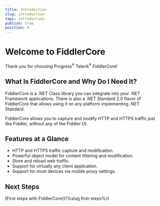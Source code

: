 ```yaml
---
title: Introduction
slug: introduction
tags: introduction
publish: true
position: 0
---
```


# Welcome to FiddlerCore

Thank you for choosing Progress<sup>®</sup> Telerik<sup>®</sup> FiddlerCore!

## What Is FiddlerCore and Why Do I Need It?

FiddlerCore is a .NET Class library you can integrate into your .NET Framework applications. There is also a .NET Standard 2.0 flavor of FiddlerCore that allows using it on any platform implementing .NET Standard.

FiddlerCore allows you to capture and modify HTTP and HTTPS traffic just like Fiddler, without any of the Fiddler UI.

## Features at a Glance

- HTTP and HTTPS traffic capture and modification.
- Powerful object model for content filtering and modification.
- Store and reload web traffic.
- Support for virtually any client application.
- Support for most devices via mobile proxy settings.

## Next Steps

[First steps with FiddlerCore]({%slug first-steps%})